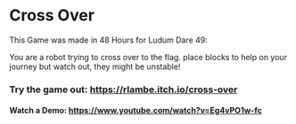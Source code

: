 # Cross Over
This Game was made in 48 Hours for Ludum Dare 49:  

You are a robot trying to cross over to the flag. place blocks to help on your journey but watch out, they might be unstable!

### Try the game out: https://rlambe.itch.io/cross-over
#### Watch a Demo: https://www.youtube.com/watch?v=Eg4vPO1w-fc
